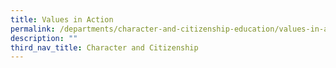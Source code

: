 ```yaml
---
title: Values in Action
permalink: /departments/character-and-citizenship-education/values-in-action/
description: ""
third_nav_title: Character and Citizenship
---
```

